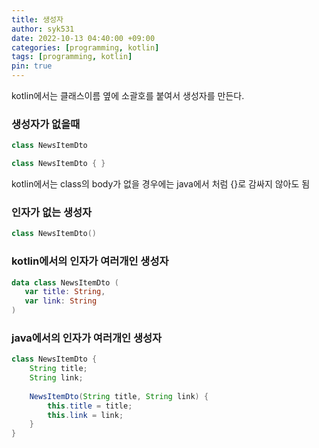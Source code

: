 ```yaml
---
title: 생성자
author: syk531
date: 2022-10-13 04:40:00 +09:00
categories: [programming, kotlin]
tags: [programming, kotlin]
pin: true
---
```

kotlin에서는 클래스이름 옆에 소괄호를 붙여서 생성자를 만든다.   

### 생성자가 없을때
```kotlin
class NewsItemDto
```

```java
class NewsItemDto { }
```
kotlin에서는 class의 body가 없을 경우에는 java에서 처럼 {}로 감싸지 않아도 됨

### 인자가 없는 생성자
```kotlin
class NewsItemDto()
```
### kotlin에서의 인자가 여러개인 생성자

```kotlin
data class NewsItemDto (
   var title: String,
   var link: String
)
```
### java에서의 인자가 여러개인 생성자

```java
class NewsItemDto {
	String title;
	String link;
	
	NewsItemDto(String title, String link) {
		this.title = title;
		this.link = link;
	}
}
```